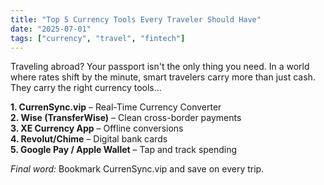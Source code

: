 ```yaml
---
title: "Top 5 Currency Tools Every Traveler Should Have"
date: "2025-07-01"
tags: ["currency", "travel", "fintech"]
---
```


Traveling abroad? Your passport isn't the only thing you need. In a world where rates shift by the minute, smart travelers carry more than just cash. They carry the right currency tools...

**1. CurrenSync.vip** – Real-Time Currency Converter  
**2. Wise (TransferWise)** – Clean cross-border payments  
**3. XE Currency App** – Offline conversions  
**4. Revolut/Chime** – Digital bank cards  
**5. Google Pay / Apple Wallet** – Tap and track spending

*Final word:* Bookmark CurrenSync.vip and save on every trip.
